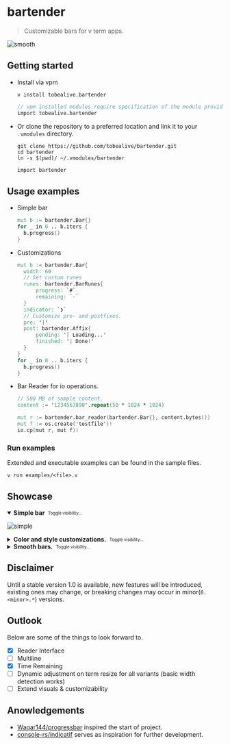 # bartender

> Customizable bars for v term apps.

![smooth](https://user-images.githubusercontent.com/34311583/228962398-a7db6cea-3be3-4a21-ae95-a78f9e587a9c.gif)

## Getting started

- Install via vpm

  ```
  v install tobealive.bartender
  ```

  ```v
  // vpm installed modules require specification of the module provider.
  import tobealive.bartender
  ```

- Or clone the repository to a preferred location and link it to your `.vmodules` directory.

  ```
  git clone https://github.com/tobealive/bartender.git
  cd bartender
  ln -s $(pwd)/ ~/.vmodules/bartender
  ```

  ```v
  import bartender
  ```

## Usage examples

- Simple bar

  ```v
  mut b := bartender.Bar{}
  for _ in 0 .. b.iters {
   	b.progress()
  }
  ```

- Customizations

  ```v
  mut b := bartender.Bar{
  	width: 60
  	// Set custom runes
  	runes: bartender.BarRunes{
  		progress: `#`
  		remaining: `-`
  	}
  	indicator: `❯`
   	// Customize pre- and postfixes.
  	pre: '|'
  	post: bartender.Affix{
  		pending: '| Loading...'
  		finished: '| Done!'
  	}
  }
  for _ in 0 .. b.iters {
   	b.progress()
  }
  ```

- Bar Reader for io operations.

  ```v
  // 500 MB of sample content.
  content := '1234567890'.repeat(50 * 1024 * 1024)

  mut r := bartender.bar_reader(bartender.Bar{}, content.bytes())
  mut f := os.create('testfile')!
  io.cp(mut r, mut f)!
  ```

### Run examples

Extended and executable examples can be found in the sample files.

```
v run examples/<file>.v
```

## Showcase

<details open><summary><b>Simple bar</b> &nbsp;<sub><sup>Toggle visibility...</sup></sub></summary>

![simple](https://user-images.githubusercontent.com/34311583/228962887-dbc76f93-4c82-43ed-95a1-964851fe3617.gif)

</details>

<details><summary><b>Color and style customizations.</b> &nbsp;<sub><sup>Toggle visibility...</sup></sub></summary>

![colors](https://user-images.githubusercontent.com/34311583/228962409-a5d9b3cb-b6d2-4b34-a2db-305249e95c82.gif)

</details>

<details><summary><b>Smooth bars.</b> &nbsp;<sub><sup>Toggle visibility...</sup></sub></summary>

![download](https://user-images.githubusercontent.com/34311583/228962385-2fd9e185-81a5-481a-aa9c-6101405bf64a.gif)

</details>

## Disclaimer

Until a stable version 1.0 is available, new features will be introduced, existing ones may change, or breaking changes may occur in minor(`0.<minor>.*`) versions.

## Outlook

Below are some of the things to look forward to.

- [x] Reader Interface
- [ ] Multiline
- [x] Time Remaining
- [ ] Dynamic adjustment on term resize for all variants (basic width detection works)
- [ ] Extend visuals & customizability

## Anowledgements

- [Waqar144/progressbar][10] inspired the start of project.
- [console-rs/indicatif][20] serves as inspiration for further development.

[10]: https://github.com/Waqar144/progressbar
[20]: https://github.com/console-rs/indicatif
